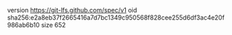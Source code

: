 version https://git-lfs.github.com/spec/v1
oid sha256:e2a8eb37f2665416a7d7bc1349c950568f828cee255d6df3ac4e20f986ab6b10
size 652
